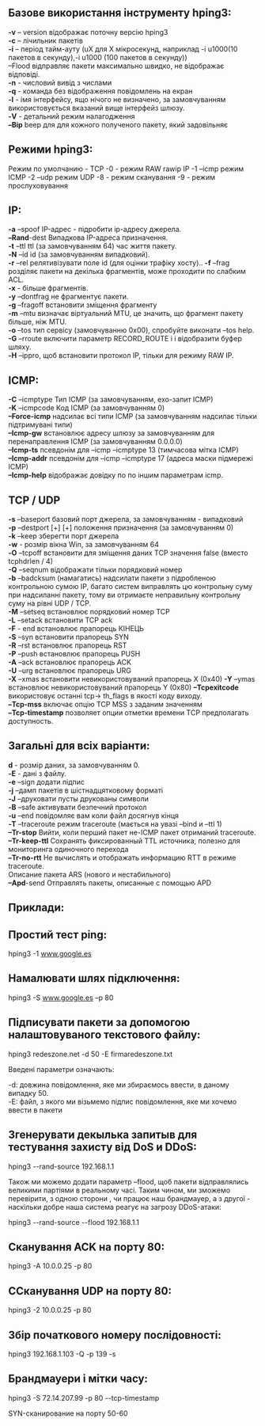 ## Базове використання інструменту hping3:  
**-v** – version відображає поточну версію hping3  
**-c** – лічильник пакетів  
**-i** – період тайм-ауту (uX для X мікросекунд, наприклад -i u1000(10 пакетов в секунду),-i u1000 (100 пакетов в секунду))        
       –Flood відправляє пакети максимально швидко, не відображає відповіді.  
**-n** - числовий вивід з числами  
**-q** - команда без відображення повідомлень на екран  
**-I** - імя інтерфейсу, ящо нічого не визначено, за замовчуванням використовується вказаний вище інтерфейз шлюзу.  
**-V** - детальний режим налагодження  
**–Bip** beep для для кожного полученого пакету, який задовільняє

## Режими hping3:

Режим по умолчанию - TCP
-0 - режим RAW rawip IP
-1 –icmp режим ICMP
-2 –udp режим UDP
-8 - режим сканування
-9 - режим прослуховування

 ## IP:

**-a** –spoof IP-адрес - підробити ip-адресу джерела.  
**–Rand**-dest Випадкова IP-адреса призначення.  
**-t** –ttl ttl (за замовчуванням 64) час життя пакету.  
**-N** –id id (за замовчуванням випадковий).  
**-r** –rel релятивізувати поле id (для оцінки трафіку хосту).. 
**-f** –frag розділяє пакети на декілька фрагментів, може проходити по слабким ACL.  
**-x** - більше фрагментів.  
**-y** –dontfrag не фрагментує пакети.  
**-g** –fragoff встановити зміщення фрагменту  
**-m** –mtu визначає віртуальний MTU, це значить, що фрагмент пакету більше, ніж MTU.  
**-o** –tos тип сервісу (замовчуванню 0x00), спробуйте виконати –tos help.    
**-G** –rroute включити параметр RECORD_ROUTE і і відобразити буфер шляху.  
**-H** –ippro, щоб встановити протокол IP, тільки для режиму RAW IP.  

## ICMP:

**-C** –icmptype Тип ICMP (за замовчуванням, ехо-запит ICMP)  
**-K** –icmpcode Код ICMP (за замовчуванням 0)  
**–Force-icmp** надсилає всі типи ICMP (за замовчуванням надсилає тільки підтримувані типи)  
**–Icmp-gw** встановлює адресу шлюзу за замовчуванням для перенаправлення ICMP (за замовчуванням 0.0.0.0)  
**–Icmp-ts** псевдонім для –icmp –icmptype 13 (тимчасова мітка ICMP)  
**–Icmp-addr** псевдонім для –icmp –icmptype 17 (адреса маски підмережі ICMP)  
**–Icmp-help** відображає довідку по по іншим параметрам icmp.  

## TCP / UDP

**-s** –baseport базовий порт джерела, за замовчуванням - випадковий  
**-p** –destport [+] [+] положення призначення (за замовчуванням 0)  
**-k** –keep зберегти порт джерела  
**-w** - розмір вікна Win, за замовчуванням 64  
**-O** –tcpoff встановити для зміщення даних TCP значення false (вместо tcphdrlen / 4)  
**-Q** –seqnum відображати тільки порядковий номер  
**-b** –badcksum (намагатись) надсилати пакети з підробленою контрольною сумою IP, багато систем виправлять цю контрольну суму при надсиланні пакету, тому ви отримаєте неправильну контрольну суму на рівні UDP / TCP.  
**-M** –setseq встановлює порядковий номер TCP  
**-L** –setack встановити TCP ack  
**-F** - end встановлює прапорець КІНЕЦЬ  
**-S** –syn встановити прапорець SYN  
**-R** –rst встановлює прапорець RST  
**-P** –push встановлює прапорець PUSH  
**-A** –ack встановлює прапорець ACK  
**-U** –urg встановлює прапорець URG  
**-X** –xmas встановити невикористовуваний прапорець X (0x40) 
**-Y** –ymas встановлює невикористовуваний прапорець Y (0x80) 
**–Tcpexitcode** використовує останні tcp-> th_flags в якості коду виходу.  
**–Tcp-mss** включає опцію TCP MSS з заданим значенням  
**–Tcp-timestamp** позволяет опции отметки времени TCP предполагать доступность.  

## Загальні для всіх варіанти:

**d** - розмір даних, за замовчуванням 0.  
**-E** - дані з файлу.  
**-e** –sign додати підпис  
**-j** –дамп пакетів в шістнадцятковому форматі  
**-J** –друковати пусты друкованы символи  
**-B** –safe активувати безпечний протокол  
**-u** –end повідомляє вам коли файл досягнув кінця  
**-T** –traceroute режим traceroute (мається на увазі –bind и –ttl 1)  
**–Tr-stop** Вийти, коли перший пакет не-ICMP пакет отриманий  traceroute.  
**–Tr-keep-ttl** Сохранять фиксированный TTL источника, полезно для мониторинга одиночного перехода  
**–Tr-no-rtt** Не вычислять и отображать информацию RTT в режиме traceroute.  
Описание пакета ARS (нового и нестабильного)  
**–Apd**-send Отправлять пакеты, описанные с помощью APD  

## Приклади:  

## Простий тест ping:  
hping3 -1 www.google.es  

## Намалювати шлях підключення:  
hping3 -S www.google.es –p 80  

## Підписувати пакети за допомогою налаштовуваного текстового файлу:  
hping3 redeszone.net -d 50 -E firmaredeszone.txt  

Введені параметри означають:  

-d: довжина повідомлення, яке ми збираємось ввести, в даному випадку 50.  
-E: файл, з якого ми візьмемо підпис повідомлення, яке ми хочемо ввести в пакети  

## Згенерувати декылька запитыв для тестування захисту від DoS и DDoS:  

hping3 --rand-source 192.168.1.1  

Також ми можемо додати параметр –flood, щоб пакети відправлялись великими партіями в реальному часі. Таким чином, ми зможемо перевірити, з одною сторони , чи працює наш брандмауер, а з другої - наскільки добре наша система реагує на загрозу DDoS-атаки:  

hping3 --rand-source --flood 192.168.1.1  

## Сканування ACK на порту 80:  

hping3 -A 10.0.0.25 -p 80  

## ССканування UDP на порту 80:  

hping3 -2 10.0.0.25 -p 80  

##  Збір початкового номеру послідовності:  

hping3 192.168.1.103 -Q -p 139 -s  

## Брандмауери і мітки часу:  

hping3 -S 72.14.207.99 -p 80 --tcp-timestamp

SYN-сканирование на порту 50-60

